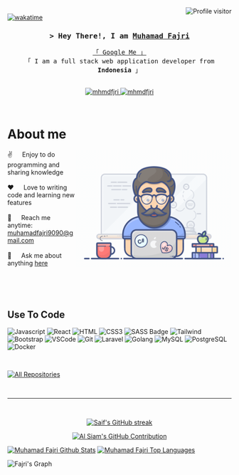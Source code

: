 <a href="https://komarev.com/ghpvc/?username=mhmdfjri">
  <img align="right" src="https://komarev.com/ghpvc/?username=mhmdfjri&label=Visitors&color=0e75b6&style=flat" alt="Profile visitor" />
</a>


[![wakatime](https://wakatime.com/badge/user/eebb3dd8-d9b2-40de-9b88-6fd6cac99dbc.svg)](https://wakatime.com/@eebb3dd8-d9b2-40de-9b88-6fd6cac99dbc)

<!-- Intro  -->
<h3 align="center">
        <samp>&gt; Hey There!, I am
                <b><a target="_blank" href="https://mhmdfjri.com">Muhamad Fajri</a></b>
        </samp>
</h3>


<p align="center"> 
  <samp>
    <a href="https://www.google.com/search?q=mhmdfjri">「 Google Me 」</a>
    <br>
    「 I am a full stack web application developer from <b>Indonesia</b> 」
    <br>
    <br>
  </samp>
</p>

<p align="center">
<!--  <a href="https://mhmdfjri.com" target="blank">
  <img src="https://img.shields.io/badge/Website-DC143C?style=for-the-badge&logo=medium&logoColor=white" alt="mhmdfjri" />
 </a> -->
 <a href="https://linkedin.com/in/mhmdfajri" target="_blank">
  <img src="https://img.shields.io/badge/LinkedIn-0077B5?style=for-the-badge&logo=linkedin&logoColor=white" alt="mhmdfjri"/>
 </a>
 <!-- <a href="https://dev.to/mhmdfjri" target="_blank">
  <img src="https://img.shields.io/badge/dev.to-0A0A0A?style=for-the-badge&logo=dev.to&logoColor=white" alt="mhmdfjri" />
 </a> -->
<!--  <a href="https://twitter.com/_mhmdfjri" target="_blank">
  <img src="https://img.shields.io/badge/Twitter-1DA1F2?style=for-the-badge&logo=twitter&logoColor=white" />
 </a> -->
 <a href="https://instagram.com/mhmdfjri28" target="_blank">
  <img src="https://img.shields.io/badge/Instagram-fe4164?style=for-the-badge&logo=instagram&logoColor=white" alt="mhmdfjri" />
 </a> 
<!--  <a href="https://facebook.com/mhmdfjri.dev" target="_blank">
  <img src="https://img.shields.io/badge/Facebook-20BEFF?&style=for-the-badge&logo=facebook&logoColor=white" alt="mhmdfjri"  />
  </a>  -->
</p>
<br />

<!-- About Section -->
 # About me
 
<p>
 <img align="right" width="350" src="/assets/programmer.gif" alt="Coding gif" />
  
 ✌️ &emsp; Enjoy to do programming and sharing knowledge <br/><br/>
 ❤️ &emsp; Love to writing code and learning new features<br/><br/>
 📧 &emsp; Reach me anytime: muhamadfajri9090@gmail.com<br/><br/>
 💬 &emsp; Ask me about anything [here](https://github.com/mhmdfjri/mhmdfjri/issues)

</p>

<br/>
<br/>
<br/>

## Use To Code

![Javascript](https://img.shields.io/badge/Javascript-F0DB4F?style=for-the-badge&labelColor=black&logo=javascript&logoColor=F0DB4F)
![React](https://img.shields.io/badge/-React-61DBFB?style=for-the-badge&labelColor=black&logo=react&logoColor=61DBFB)
![HTML](https://img.shields.io/badge/HTML5-E34F26?style=for-the-badge&logo=html5&logoColor=white)
![CSS3](https://img.shields.io/badge/CSS3-1572B6?style=for-the-badge&logo=css3&logoColor=white)
![SASS Badge](https://img.shields.io/badge/Sass-CC6699?style=for-the-badge&logo=sass&logoColor=white)
![Tailwind](https://img.shields.io/badge/Tailwind_CSS-092749?style=for-the-badge&logo=tailwindcss&logoColor=06B6D4&labelColor=000000)
![Bootstrap](https://img.shields.io/badge/Bootstrap-563D7C?style=for-the-badge&logo=bootstrap&logoColor=white)
![VSCode](https://img.shields.io/badge/Visual_Studio-0078d7?style=for-the-badge&logo=visual%20studio&logoColor=white)
![Git](https://img.shields.io/badge/Git-F05032?style=for-the-badge&logo=git&logoColor=white)
![Laravel](https://img.shields.io/badge/Laravel-FF2D20?style=for-the-badge&logo=laravel&logoColor=white)
![Golang](https://img.shields.io/badge/Go-00ADD8?style=for-the-badge&logo=go&logoColor=white)
![MySQL](https://img.shields.io/badge/MySQL-4479A1?style=for-the-badge&logo=mysql&logoColor=white)
![PostgreSQL](https://img.shields.io/badge/PostgreSQL-316192?style=for-the-badge&logo=postgresql&logoColor=white)
![Docker](https://img.shields.io/badge/Docker-2496ED?style=for-the-badge&logo=docker&logoColor=white)

<br/>


<p align="left">
  <a href="https://github.com/mhmdfjri?tab=repositories" target="_blank"><img alt="All Repositories" title="All Repositories" src="https://img.shields.io/badge/-All%20Repos-2962FF?style=for-the-badge&logo=koding&logoColor=white"/></a>
</p>

<br/>
<hr/>
<br/>

<p align="center">
  <a href="https://github.com/mhmdfjri">
    <img src="https://github-readme-streak-stats.herokuapp.com/?user=mhmdfjri&theme=radical&border=7F3FBF&background=0D1117" alt="Saif's GitHub streak"/>
  </a>
</p>

<p align="center">
  <a href="https://github.com/mhmdfjri">
    <img src="https://github-profile-summary-cards.vercel.app/api/cards/profile-details?username=mhmdfjri&theme=radical" alt="Al Siam's GitHub Contribution"/>
  </a>
</p>

<a> 
    <a href="https://github.com/mhmdfjri"><img alt="Muhamad Fajri Github Stats" src="https://denvercoder1-github-readme-stats.vercel.app/api?username=mhmdfjri&show_icons=true&count_private=true&theme=react&border_color=7F3FBF&bg_color=0D1117&title_color=F85D7F&icon_color=F8D866" height="192px" width="49.5%"/></a>
  <a href="https://github.com/mhmdfjri"><img alt="Muhamad Fajri Top Languages" src="https://denvercoder1-github-readme-stats.vercel.app/api/top-langs/?username=mhmdfjri&langs_count=8&layout=compact&theme=react&border_color=7F3FBF&bg_color=0D1117&title_color=F85D7F&icon_color=F8D866" height="192px" width="49.5%"/></a>
  <br/>
</a>


![Fajri's Graph](https://github-readme-activity-graph.vercel.app/graph?username=mhmdfjri&custom_title=Al%20Siam's%20GitHub%20Activity%20Graph&bg_color=0D1117&color=7F3FBF&line=7F3FBF&point=7F3FBF&area_color=FFFFFF&title_color=FFFFFF&area=true)
